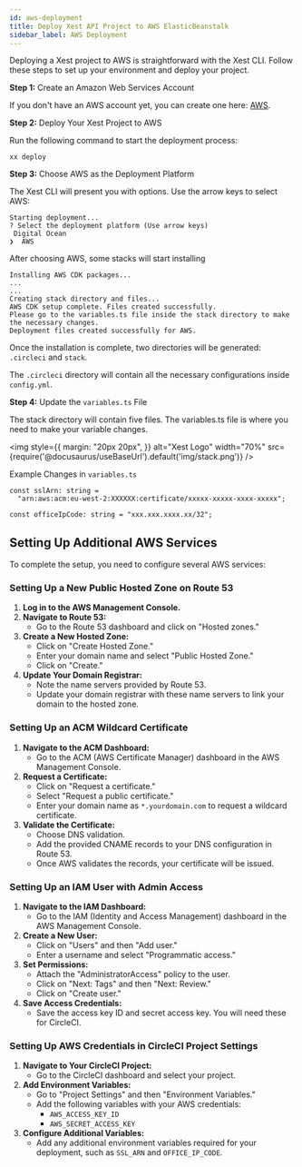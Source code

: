 ```yaml
---
id: aws-deployment
title: Deploy Xest API Project to AWS ElasticBeanstalk
sidebar_label: AWS Deployment
---
```

Deploying a Xest project to AWS is straightforward with the Xest CLI. Follow these steps to set up your environment and deploy your project.

**Step 1:** Create an Amazon Web Services Account

If you don't have an AWS account yet, you can create one here: [AWS](https://aws.amazon.com/).


**Step 2:** Deploy Your Xest Project to AWS

Run the following command to start the deployment process:
```
xx deploy
```

**Step 3:** Choose AWS as the Deployment Platform

The Xest CLI will present you with options. Use the arrow keys to select AWS:
```
Starting deployment...
? Select the deployment platform (Use arrow keys)
 Digital Ocean
❯  AWS
```

After choosing AWS, some stacks will start installing

```
Installing AWS CDK packages...
...
...
Creating stack directory and files...
AWS CDK setup complete. Files created successfully.
Please go to the variables.ts file inside the stack directory to make the necessary changes.
Deployment files created successfully for AWS.
```

Once the installation is complete, two directories will be generated: `.circleci` and `stack`.

The `.circleci` directory will contain all the necessary configurations inside `config.yml`.

**Step 4:** Update the `variables.ts` File

The stack directory will contain five files. The variables.ts file is where you need to make your variable changes.

<img style={{ margin: "20px 20px", }}
    alt="Xest Logo"
    width="70%"
    src={require('@docusaurus/useBaseUrl').default('img/stack.png')}
/>

Example Changes in `variables.ts`

```
const sslArn: string =
  "arn:aws:acm:eu-west-2:XXXXXX:certificate/xxxxx-xxxxx-xxxx-xxxxx";

const officeIpCode: string = "xxx.xxx.xxxx.xx/32";
```

## Setting Up Additional AWS Services

To complete the setup, you need to configure several AWS services:

### Setting Up a New Public Hosted Zone on Route 53

1. **Log in to the AWS Management Console.**
2. **Navigate to Route 53:**
   - Go to the Route 53 dashboard and click on "Hosted zones."
3. **Create a New Hosted Zone:**
   - Click on "Create Hosted Zone."
   - Enter your domain name and select "Public Hosted Zone."
   - Click on "Create."
4. **Update Your Domain Registrar:**
   - Note the name servers provided by Route 53.
   - Update your domain registrar with these name servers to link your domain to the hosted zone.

### Setting Up an ACM Wildcard Certificate

1. **Navigate to the ACM Dashboard:**
   - Go to the ACM (AWS Certificate Manager) dashboard in the AWS Management Console.
2. **Request a Certificate:**
   - Click on "Request a certificate."
   - Select "Request a public certificate."
   - Enter your domain name as `*.yourdomain.com` to request a wildcard certificate.
3. **Validate the Certificate:**
   - Choose DNS validation.
   - Add the provided CNAME records to your DNS configuration in Route 53.
   - Once AWS validates the records, your certificate will be issued.

### Setting Up an IAM User with Admin Access

1. **Navigate to the IAM Dashboard:**
   - Go to the IAM (Identity and Access Management) dashboard in the AWS Management Console.
2. **Create a New User:**
   - Click on "Users" and then "Add user."
   - Enter a username and select "Programmatic access."
3. **Set Permissions:**
   - Attach the "AdministratorAccess" policy to the user.
   - Click on "Next: Tags" and then "Next: Review."
   - Click on "Create user."
4. **Save Access Credentials:**
   - Save the access key ID and secret access key. You will need these for CircleCI.

### Setting Up AWS Credentials in CircleCI Project Settings

1. **Navigate to Your CircleCI Project:**
   - Go to the CircleCI dashboard and select your project.
2. **Add Environment Variables:**
   - Go to "Project Settings" and then "Environment Variables."
   - Add the following variables with your AWS credentials:
     - `AWS_ACCESS_KEY_ID`
     - `AWS_SECRET_ACCESS_KEY`
3. **Configure Additional Variables:**
   - Add any additional environment variables required for your deployment, such as `SSL_ARN` and `OFFICE_IP_CODE`.
